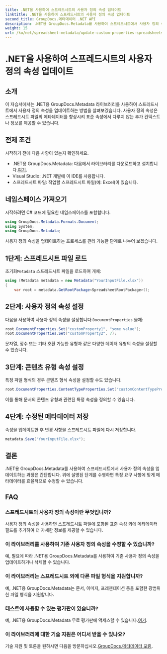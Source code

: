 ```yaml
---
title: .NET을 사용하여 스프레드시트의 사용자 정의 속성 업데이트
linktitle: .NET을 사용하여 스프레드시트의 사용자 정의 속성 업데이트
second_title: GroupDocs.메타데이터 .NET API
description: .NET용 GroupDocs.Metadata를 사용하여 스프레드시트에서 사용자 정의 속성을 업데이트하는 방법을 알아보세요. 이 튜토리얼은 메타데이터 관리 기술을 효과적으로 향상시킵니다.
weight: 15
url: /ko/net/spreadsheet-metadata/update-custom-properties-spreadsheets/
---
```


# .NET을 사용하여 스프레드시트의 사용자 정의 속성 업데이트

## 소개
이 자습서에서는 .NET용 GroupDocs.Metadata 라이브러리를 사용하여 스프레드시트에서 사용자 정의 속성을 업데이트하는 방법을 살펴보겠습니다. 사용자 정의 속성은 스프레드시트 파일의 메타데이터를 향상시켜 표준 속성에서 다루지 않는 추가 컨텍스트나 정보를 제공할 수 있습니다.
## 전제 조건
시작하기 전에 다음 사항이 있는지 확인하세요.
- .NET용 GroupDocs.Metadata: 다음에서 라이브러리를 다운로드하고 설치합니다.[여기](https://releases.groupdocs.com/metadata/net/).
- Visual Studio: .NET 개발에 이 IDE를 사용합니다.
- 스프레드시트 파일: 작업할 스프레드시트 파일(예: Excel)이 있습니다.

## 네임스페이스 가져오기
시작하려면 C# 코드에 필요한 네임스페이스를 포함합니다.
```csharp
using GroupDocs.Metadata.Formats.Document;
using System;
using GroupDocs.Metadata;
```

사용자 정의 속성을 업데이트하는 프로세스를 관리 가능한 단계로 나누어 보겠습니다.
## 1단계: 스프레드시트 파일 로드
 초기화`Metadata` 스프레드시트 파일을 로드하여 개체:
```csharp
using (Metadata metadata = new Metadata("YourInputFile.xlsx"))
{
    var root = metadata.GetRootPackage<SpreadsheetRootPackage>();
```
## 2단계: 사용자 정의 속성 설정
 다음을 사용하여 사용자 정의 속성을 설정합니다.`DocumentProperties` 물체:
```csharp
root.DocumentProperties.Set("customProperty1", "some value");
root.DocumentProperties.Set("customProperty2", 7);
```
문자열, 정수 또는 기타 호환 가능한 유형과 같은 다양한 데이터 유형의 속성을 설정할 수 있습니다.
## 3단계: 콘텐츠 유형 속성 설정
특정 파일 형식의 경우 콘텐츠 형식 속성을 설정할 수도 있습니다.
```csharp
root.DocumentProperties.ContentTypeProperties.Set("customContentTypeProperty", "custom value");
```
이를 통해 문서의 콘텐츠 유형과 관련된 특정 속성을 정의할 수 있습니다.
## 4단계: 수정된 메타데이터 저장
속성을 업데이트한 후 변경 사항을 스프레드시트 파일에 다시 저장합니다.
```csharp
metadata.Save("YourInputFile.xlsx");
```

## 결론
.NET용 GroupDocs.Metadata를 사용하여 스프레드시트에서 사용자 정의 속성을 업데이트하는 과정은 간단합니다. 위에 설명된 단계를 수행하면 특정 요구 사항에 맞게 메타데이터를 효율적으로 수정할 수 있습니다.

## FAQ
### 스프레드시트의 사용자 정의 속성이란 무엇입니까?
사용자 정의 속성을 사용하면 스프레드시트 파일에 포함된 표준 속성 외에 메타데이터 필드를 추가하여 더 자세한 정보를 제공할 수 있습니다.
### 이 라이브러리를 사용하여 기존 사용자 정의 속성을 수정할 수 있습니까?
예, 필요에 따라 .NET용 GroupDocs.Metadata를 사용하여 기존 사용자 정의 속성을 업데이트하거나 삭제할 수 있습니다.
### 이 라이브러리는 스프레드시트 외에 다른 파일 형식을 지원합니까?
예, .NET용 GroupDocs.Metadata는 문서, 이미지, 프레젠테이션 등을 포함한 광범위한 파일 형식을 지원합니다.
### 테스트에 사용할 수 있는 평가판이 있습니까?
 예, .NET용 GroupDocs.Metadata 무료 평가판에 액세스할 수 있습니다.[여기](https://releases.groupdocs.com/).
### 이 라이브러리에 대한 기술 지원은 어디서 받을 수 있나요?
 기술 지원 및 토론을 원하시면 다음을 방문하십시오.[GroupDocs.메타데이터 포럼](https://forum.groupdocs.com/c/metadata/14).